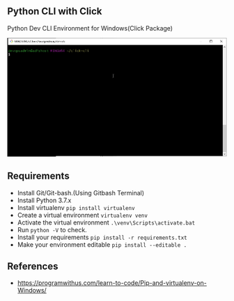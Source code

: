 ## Python CLI with Click

Python Dev CLI Environment for Windows(Click Package)

![](./images/click-python.gif)


## Requirements

* Install Git/Git-bash.(Using Gitbash Terminal)
* Install Python 3.7.x
* Install virtualenv `pip install virtualenv`
* Create a virtual environment `virtualenv venv`
* Activate the virtual environment `.\venv\Scripts\activate.bat`
* Run `python -V` to check.
* Install your requirements `pip install -r requirements.txt`
* Make your environment editable `pip install --editable .`

## References

* https://programwithus.com/learn-to-code/Pip-and-virtualenv-on-Windows/

